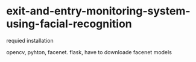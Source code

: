# exit-and-entry-monitoring-system-using-facial-recognition

requied installation

opencv,
pyhton,
facenet.
flask,
have to downloade facenet models

